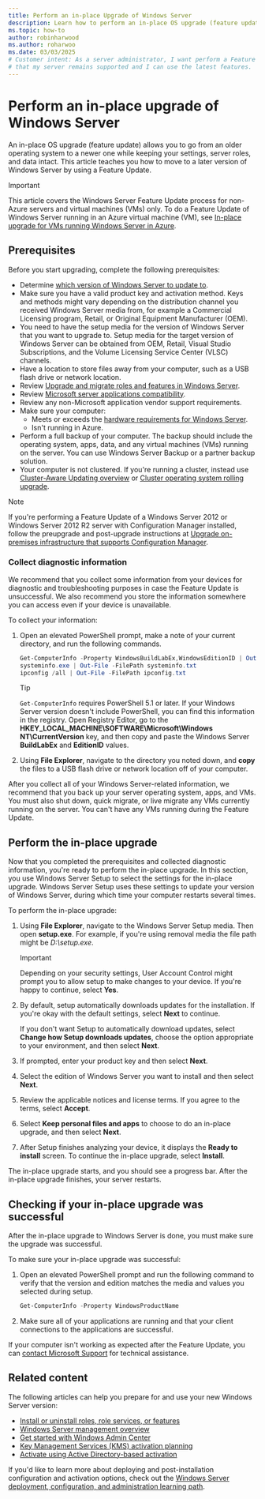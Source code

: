 ```yaml
---
title: Perform an in-place Upgrade of Windows Server
description: Learn how to perform an in-place OS upgrade (feature update) of an older operating system while keeping your settings, server roles, and data intact.
ms.topic: how-to
author: robinharwood
ms.author: roharwoo
ms.date: 03/03/2025
# Customer intent: As a server administrator, I want perform a Feature Update of Windows Server, so
# that my server remains supported and I can use the latest features.
---
```


# Perform an in-place upgrade of Windows Server

An in-place OS upgrade (feature update) allows you to go from an older operating system
to a newer one while keeping your settings, server roles, and data intact. This article teaches you
how to move to a later version of Windows Server by using a Feature Update.

> [!IMPORTANT]
> This article covers the Windows Server Feature Update process for non-Azure servers and virtual machines (VMs) only. To do a Feature Update of Windows Server running in an Azure virtual machine (VM), see [In-place upgrade for VMs running Windows Server in Azure](/azure/virtual-machines/windows-in-place-upgrade).

## Prerequisites

Before you start upgrading, complete the following prerequisites:

- Determine [which version of Windows Server to update to](upgrade-overview.md#which-version-of-windows-server-should-i-upgrade-to).
- Make sure you have a valid product key and activation method. Keys and methods might vary depending on the distribution channel you received Windows Server media from, for example a Commercial Licensing program, Retail, or Original Equipment Manufacturer (OEM).
- You need to have the setup media for the version of Windows Server that you want to upgrade to. Setup media for the target version of Windows Server can be obtained from OEM, Retail, Visual Studio Subscriptions, and the Volume Licensing Service Center (VLSC) channels.
- Have a location to store files away from your computer, such as a USB flash drive or network location.
- Review [Upgrade and migrate roles and features in Windows Server](upgrade-migrate-roles-features.md).
- Review [Microsoft server applications compatibility](application-compatibility-windows-server-2022.md).
- Review any non-Microsoft application vendor support requirements.
- Make sure your computer:
  - Meets or exceeds the [hardware requirements for Windows Server](hardware-requirements.md).
  - Isn't running in Azure.
- Perform a full backup of your computer. The backup should include the operating system, apps, data, and any virtual machines (VMs) running on the server. You can use Windows Server Backup or a partner backup solution.
- Your computer is not clustered. If you're running a cluster, instead use [Cluster-Aware Updating overview](../failover-clustering/cluster-aware-updating.md) or [Cluster operating system rolling upgrade](../failover-clustering/cluster-operating-system-rolling-upgrade.md).

> [!NOTE]
> If you're performing a Feature Update of a Windows Server 2012 or Windows Server 2012 R2 server with Configuration Manager installed, follow the preupgrade and post-upgrade instructions at [Upgrade on-premises infrastructure that supports Configuration Manager](/mem/configmgr/core/servers/manage/upgrade-on-premises-infrastructure#before-upgrade).

### Collect diagnostic information

We recommend that you collect some information from your devices for diagnostic and troubleshooting
purposes in case the Feature Update is unsuccessful. We also recommend you store the information
somewhere you can access even if your device is unavailable.

To collect your information:

1. Open an elevated PowerShell prompt, make a note of your current directory, and run the
   following commands.

   ```powershell
   Get-ComputerInfo -Property WindowsBuildLabEx,WindowsEditionID | Out-File -FilePath .\computerinfo.txt
   systeminfo.exe | Out-File -FilePath systeminfo.txt
   ipconfig /all | Out-File -FilePath ipconfig.txt
   ```

   > [!TIP]
   > `Get-ComputerInfo` requires PowerShell 5.1 or later. If your Windows Server version doesn't include PowerShell, you can find this information in the registry. Open Registry Editor, go to the **HKEY_LOCAL_MACHINE\SOFTWARE\Microsoft\Windows NT\CurrentVersion** key, and then copy and paste the Windows Server **BuildLabEx** and **EditionID** values.

1. Using **File Explorer**, navigate to the directory you noted down, and **copy** the files to a
   USB flash drive or network location off of your computer.

After you collect all of your Windows Server-related information, we recommend that you back up
your server operating system, apps, and VMs. You must also shut down, quick migrate, or
live migrate any VMs currently running on the server. You can't have any VMs running during the Feature Update.

## Perform the in-place upgrade

Now that you completed the prerequisites and collected diagnostic information, you're ready to
perform the in-place upgrade. In this section, you use Windows Server Setup to select the settings
for the in-place upgrade. Windows Server Setup uses these settings to update your version of Windows
Server, during which time your computer restarts several times.

To perform the in-place upgrade:

1. Using **File Explorer**, navigate to the Windows Server Setup media. Then open **setup.exe**.
   For example, if you're using removal media the file path might be _D:\setup.exe_.

    > [!IMPORTANT]
    > Depending on your security settings, User Account Control might prompt you to allow setup to
    > make changes to your device. If you're happy to continue, select **Yes**.

1. By default, setup automatically downloads updates for the installation. If you're okay with
   the default settings, select **Next** to continue.

   If you don't want Setup to automatically download updates, select **Change how Setup downloads updates**, choose the option appropriate to your environment, and then select **Next**.

1. If prompted, enter your product key and then select **Next**.

1. Select the edition of Windows Server you want to install and then select **Next**.

1. Review the applicable notices and license terms. If you agree to the terms, select **Accept**.

1. Select **Keep personal files and apps** to choose to do an in-place upgrade, and then select **Next**.

1. After Setup finishes analyzing your device, it displays the **Ready to install** screen. To continue the in-place upgrade, select **Install**.

The in-place upgrade starts, and you should see a progress bar. After the in-place upgrade finishes, your server restarts.

## Checking if your in-place upgrade was successful

After the in-place upgrade to Windows Server is done, you must make sure the upgrade was successful.

To make sure your in-place upgrade was successful:

1. Open an elevated PowerShell prompt and run the following command to verify that the version and edition
   matches the media and values you selected during setup.

   ```powershell
   Get-ComputerInfo -Property WindowsProductName
   ```

1. Make sure all of your applications are running and that your client connections to the
   applications are successful.

If your computer isn't working as expected after the Feature Update, you can
[contact Microsoft Support](https://support.microsoft.com/contactus) for technical assistance.

## Related content

The following articles can help you prepare for and use your new Windows Server version:

- [Install or uninstall roles, role services, or features](../administration/server-manager/install-or-uninstall-roles-role-services-or-features.md)
- [Windows Server management overview](../administration/overview.md)
- [Get started with Windows Admin Center](../manage/windows-admin-center/use/get-started.md)
- [Key Management Services (KMS) activation planning](kms-activation-planning.md)
- [Activate using Active Directory-based activation](/windows/deployment/volume-activation/activate-using-active-directory-based-activation-client)

If you'd like to learn more about deploying and post-installation configuration and activation options, check out the
[Windows Server deployment, configuration, and administration learning path](/training/paths/windows-server-deployment-configuration-administration/).
